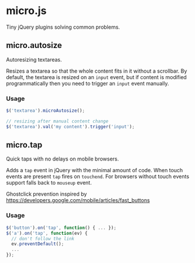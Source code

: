 micro.js
========
Tiny jQuery plugins solving common problems.


micro.autosize
--------------

Autoresizing textareas.

Resizes a textarea so that the whole content fits in it without a scrollbar.
By default, the textarea is resized on an `input` event, but if content is
modified programmatically then you need to trigger an `input` event manually.

### Usage

```js
$('textarea').microAutosize();

// resizing after manual content change
$('textarea').val('my content').trigger('input');
```


micro.tap
---------

Quick taps with no delays on mobile browsers.

Adds a `tap` event in jQuery with the minimal amount of code. When touch
events are present `tap` fires on `touchend`. For browsers without touch
events support falls back to `mouseup` event.

Ghostclick prevention inspired by https://developers.google.com/mobile/articles/fast_buttons

### Usage

```js
$('button').on('tap', function() { ... });
$('a').on('tap', function(ev) {
  // don't follow the link
  ev.preventDefault();
  ...
});
```


